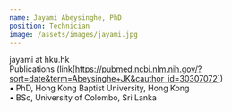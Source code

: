 ```yaml
---
name: Jayami Abeysinghe, PhD
position: Technician 
image: /assets/images/jayami.jpg
---
```

jayami at hku.hk  
Publications (link[https://pubmed.ncbi.nlm.nih.gov/?sort=date&term=Abeysinghe+JK&cauthor_id=30307072])  
• PhD, Hong Kong Baptist University, Hong Kong  
• BSc, University of Colombo, Sri Lanka  
